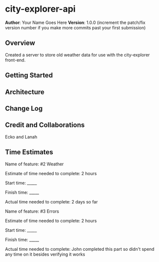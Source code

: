 # city-explorer-api

**Author**: Your Name Goes Here
**Version**: 1.0.0 (increment the patch/fix version number if you make more commits past your first submission)

## Overview
Created a server to store old weather data for use with the city-explorer front-end.

## Getting Started
<!-- What are the steps that a user must take in order to build this app on their own machine and get it running? -->

## Architecture
<!-- Provide a detailed description of the application design. What technologies (languages, libraries, etc) you're using, and any other relevant design information. -->

## Change Log
<!-- Use this area to document the iterative changes made to your application as each feature is successfully implemented. Use time stamps. Here's an example:

01-01-2001 4:59pm - Application now has a fully-functional express server, with a GET route for the location resource. -->

## Credit and Collaborations
<!-- Give credit (and a link) to other people or resources that helped you build this application. -->
Ecko and Lanah

## Time Estimates

Name of feature: #2 Weather

Estimate of time needed to complete: 2 hours

Start time: _____

Finish time: _____

Actual time needed to complete: 2 days so far

Name of feature: #3 Errors

Estimate of time needed to complete: 2 hours

Start time: _____

Finish time: _____

Actual time needed to complete: John completed this part so didn't spend any time on it besides verifying it works